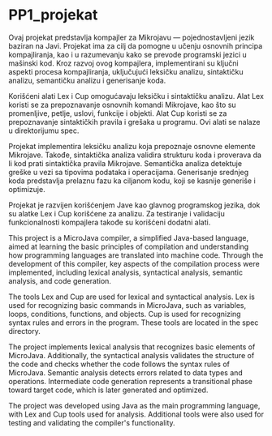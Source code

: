 # PP1_projekat
 Ovaj projekat predstavlja kompajler za Mikrojavu — pojednostavljeni jezik baziran na Javi. Projekat ima za cilj da pomogne u učenju osnovnih principa kompajliranja, kao i u razumevanju kako se prevode programski jezici u mašinski kod. Kroz razvoj ovog kompajlera, implementirani su ključni aspekti procesa kompajliranja, uključujući leksičku analizu, sintaktičku analizu, semantičku analizu i generisanje koda.

Korišćeni alati Lex i Cup omogućavaju leksičku i sintaktičku analizu. Alat Lex koristi se za prepoznavanje osnovnih komandi Mikrojave, kao što su promenljive, petlje, uslovi, funkcije i objekti. Alat Cup koristi se za prepoznavanje sintaktičkih pravila i grešaka u programu. Ovi alati se nalaze u direktorijumu spec.

Projekat implementira leksičku analizu koja prepoznaje osnovne elemente Mikrojave. Takođe, sintaktička analiza validira strukturu koda i proverava da li kod prati sintaktička pravila Mikrojave. Semantička analiza detektuje greške u vezi sa tipovima podataka i operacijama. Generisanje srednjeg koda predstavlja prelaznu fazu ka ciljanom kodu, koji se kasnije generiše i optimizuje.

Projekat je razvijen korišćenjem Jave kao glavnog programskog jezika, dok su alatke Lex i Cup korišćene za analizu. Za testiranje i validaciju funkcionalnosti kompajlera takođe su korišćeni dodatni alati.

This project is a MicroJava compiler, a simplified Java-based language, aimed at learning the basic principles of compilation and understanding how programming languages are translated into machine code. Through the development of this compiler, key aspects of the compilation process were implemented, including lexical analysis, syntactical analysis, semantic analysis, and code generation.

The tools Lex and Cup are used for lexical and syntactical analysis. Lex is used for recognizing basic commands in MicroJava, such as variables, loops, conditions, functions, and objects. Cup is used for recognizing syntax rules and errors in the program. These tools are located in the spec directory.

The project implements lexical analysis that recognizes basic elements of MicroJava. Additionally, the syntactical analysis validates the structure of the code and checks whether the code follows the syntax rules of MicroJava. Semantic analysis detects errors related to data types and operations. Intermediate code generation represents a transitional phase toward target code, which is later generated and optimized.

The project was developed using Java as the main programming language, with Lex and Cup tools used for analysis. Additional tools were also used for testing and validating the compiler's functionality.

